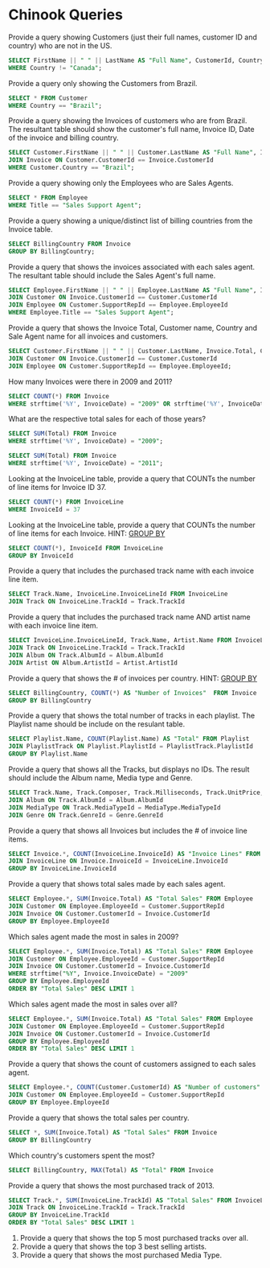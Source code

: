 # Chinook Queries


Provide a query showing Customers (just their full names, customer ID and country) who are not in the US.
```sql
SELECT FirstName || " " || LastName AS "Full Name", CustomerId, Country FROM Customer
WHERE Country != "Canada";
```
Provide a query only showing the Customers from Brazil.
```sql
SELECT * FROM Customer
WHERE Country == "Brazil";
```
Provide a query showing the Invoices of customers who are from Brazil. The resultant table should show the customer's full name, Invoice ID, Date of the invoice and billing country.
```sql
SELECT Customer.FirstName || " " || Customer.LastName AS "Full Name", Invoice.InvoiceId, Invoice.InvoiceDate, Invoice.BillingCountry FROM Customer
JOIN Invoice ON Customer.CustomerId == Invoice.CustomerId
WHERE Customer.Country == "Brazil";
```
Provide a query showing only the Employees who are Sales Agents.
```sql
SELECT * FROM Employee
WHERE Title == "Sales Support Agent";
```
Provide a query showing a unique/distinct list of billing countries from the Invoice table.
```sql
SELECT BillingCountry FROM Invoice
GROUP BY BillingCountry;
```
Provide a query that shows the invoices associated with each sales agent. The resultant table should include the Sales Agent's full name.
```sql
SELECT Employee.FirstName || " " || Employee.LastName AS "Full Name", Invoice.* FROM Invoice
JOIN Customer ON Invoice.CustomerId == Customer.CustomerId
JOIN Employee ON Customer.SupportRepId == Employee.EmployeeId
WHERE Employee.Title == "Sales Support Agent";
```
Provide a query that shows the Invoice Total, Customer name, Country and Sale Agent name for all invoices and customers.
```sql
SELECT Customer.FirstName || " " || Customer.LastName, Invoice.Total, Customer.Country, Employee.FirstName || " " || Employee.LastName AS "Sales Agent" FROM Invoice
JOIN Customer ON Invoice.CustomerId == Customer.CustomerId
JOIN Employee ON Customer.SupportRepId == Employee.EmployeeId;
```
How many Invoices were there in 2009 and 2011? 
```sql
SELECT COUNT(*) FROM Invoice
WHERE strftime('%Y', InvoiceDate) = "2009" OR strftime('%Y', InvoiceDate) = "2011";
```
What are the respective total sales for each of those years?
```sql
SELECT SUM(Total) FROM Invoice
WHERE strftime('%Y', InvoiceDate) = "2009";

SELECT SUM(Total) FROM Invoice
WHERE strftime('%Y', InvoiceDate) = "2011";
```
Looking at the InvoiceLine table, provide a query that COUNTs the number of line items for Invoice ID 37.
```sql
SELECT COUNT(*) FROM InvoiceLine
WHERE InvoiceId = 37
```
Looking at the InvoiceLine table, provide a query that COUNTs the number of line items for each Invoice. HINT: [GROUP BY](http://www.sqlite.org/lang_select.html#resultset)
```sql
SELECT COUNT(*), InvoiceId FROM InvoiceLine
GROUP BY InvoiceId
```
Provide a query that includes the purchased track name with each invoice line item.
```sql
SELECT Track.Name, InvoiceLine.InvoiceLineId FROM InvoiceLine
JOIN Track ON InvoiceLine.TrackId = Track.TrackId
```
Provide a query that includes the purchased track name AND artist name with each invoice line item.
```sql
SELECT InvoiceLine.InvoiceLineId, Track.Name, Artist.Name FROM InvoiceLine
JOIN Track ON InvoiceLine.TrackId = Track.TrackId
JOIN Album ON Track.AlbumId = Album.AlbumId
JOIN Artist ON Album.ArtistId = Artist.ArtistId
```
Provide a query that shows the # of invoices per country. HINT: [GROUP BY](http://www.sqlite.org/lang_select.html#resultset)
```sql
SELECT BillingCountry, COUNT(*) AS "Number of Invoices"  FROM Invoice
GROUP BY BillingCountry
```
Provide a query that shows the total number of tracks in each playlist. The Playlist name should be include on the resulant table.
```sql
SELECT Playlist.Name, COUNT(Playlist.Name) AS "Total" FROM Playlist
JOIN PlaylistTrack ON Playlist.PlaylistId = PlaylistTrack.PlaylistId
GROUP BY Playlist.Name
```
Provide a query that shows all the Tracks, but displays no IDs. The result should include the Album name, Media type and Genre.
```sql
SELECT Track.Name, Track.Composer, Track.Milliseconds, Track.UnitPrice, Album.Title, MediaType.Name, Genre.Name  FROM Track
JOIN Album ON Track.AlbumId = Album.AlbumId
JOIN MediaType ON Track.MediaTypeId = MediaType.MediaTypeId
JOIN Genre ON Track.GenreId = Genre.GenreId
```
Provide a query that shows all Invoices but includes the # of invoice line items.
```sql
SELECT Invoice.*, COUNT(InvoiceLine.InvoiceId) AS "Invoice Lines" FROM Invoice
JOIN InvoiceLine ON Invoice.InvoiceId = InvoiceLine.InvoiceId
GROUP BY InvoiceLine.InvoiceId
```
Provide a query that shows total sales made by each sales agent.
```sql
SELECT Employee.*, SUM(Invoice.Total) AS "Total Sales" FROM Employee
JOIN Customer ON Employee.EmployeeId = Customer.SupportRepId
JOIN Invoice ON Customer.CustomerId = Invoice.CustomerId
GROUP BY Employee.EmployeeId
```
Which sales agent made the most in sales in 2009?
```sql
SELECT Employee.*, SUM(Invoice.Total) AS "Total Sales" FROM Employee
JOIN Customer ON Employee.EmployeeId = Customer.SupportRepId
JOIN Invoice ON Customer.CustomerId = Invoice.CustomerId
WHERE strftime("%Y", Invoice.InvoiceDate) = "2009"
GROUP BY Employee.EmployeeId
ORDER BY "Total Sales" DESC LIMIT 1
```
Which sales agent made the most in sales over all?
```sql
SELECT Employee.*, SUM(Invoice.Total) AS "Total Sales" FROM Employee
JOIN Customer ON Employee.EmployeeId = Customer.SupportRepId
JOIN Invoice ON Customer.CustomerId = Invoice.CustomerId
GROUP BY Employee.EmployeeId
ORDER BY "Total Sales" DESC LIMIT 1
```
Provide a query that shows the count of customers assigned to each sales agent.
```sql
SELECT Employee.*, COUNT(Customer.CustomerId) AS "Number of customers" FROM Employee
JOIN Customer ON Employee.EmployeeId = Customer.SupportRepId
GROUP BY Employee.EmployeeId
```
Provide a query that shows the total sales per country.
```sql
SELECT *, SUM(Invoice.Total) AS "Total Sales" FROM Invoice
GROUP BY BillingCountry
```
Which country's customers spent the most?
```sql
SELECT BillingCountry, MAX(Total) AS "Total" FROM Invoice
```
Provide a query that shows the most purchased track of 2013.
```sql
SELECT Track.*, SUM(InvoiceLine.TrackId) AS "Total Sales" FROM InvoiceLine
JOIN Track ON InvoiceLine.TrackId = Track.TrackId
GROUP BY InvoiceLine.TrackId
ORDER BY "Total Sales" DESC LIMIT 1
```
1. Provide a query that shows the top 5 most purchased tracks over all.
1. Provide a query that shows the top 3 best selling artists.
1. Provide a query that shows the most purchased Media Type.
